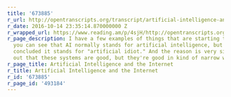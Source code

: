 ```yaml
---
title: '673885'
r_url: http://opentranscripts.org/transcript/artificial-intelligence-and-internet/
r_date: 2016-10-14 23:35:14.870000000 Z
r_wrapped_url: https://www.reading.am/p/4sjH/http://opentranscripts.org/transcript/artificial-intelligence-and-internet/
r_page_description: I have a few examples of things that are starting to happen. And
  you can see that AI normally stands for artificial intelligence, but I've often
  concluded it stands for "artificial idiot." And the reason is very simple. It turns
  out that these systems are good, but they're good in kind of narrow ways.
r_page_title: Artificial Intelligence and the Internet
r_title: Artificial Intelligence and the Internet
r_id: '673885'
r_page_id: '493184'
---
```


